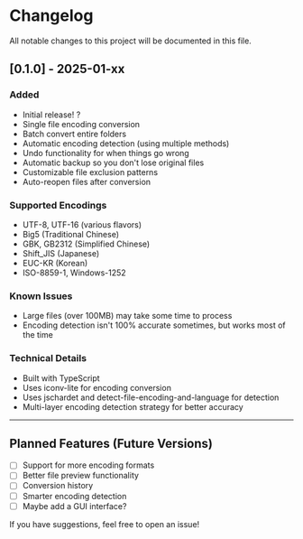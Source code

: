 # Changelog

All notable changes to this project will be documented in this file.

## [0.1.0] - 2025-01-xx

### Added
- Initial release! ?
- Single file encoding conversion
- Batch convert entire folders
- Automatic encoding detection (using multiple methods)
- Undo functionality for when things go wrong
- Automatic backup so you don't lose original files
- Customizable file exclusion patterns
- Auto-reopen files after conversion

### Supported Encodings
- UTF-8, UTF-16 (various flavors)
- Big5 (Traditional Chinese)
- GBK, GB2312 (Simplified Chinese)
- Shift_JIS (Japanese)
- EUC-KR (Korean)
- ISO-8859-1, Windows-1252

### Known Issues
- Large files (over 100MB) may take some time to process
- Encoding detection isn't 100% accurate sometimes, but works most of the time

### Technical Details
- Built with TypeScript
- Uses iconv-lite for encoding conversion
- Uses jschardet and detect-file-encoding-and-language for detection
- Multi-layer encoding detection strategy for better accuracy

---

## Planned Features (Future Versions)

- [ ] Support for more encoding formats
- [ ] Better file preview functionality
- [ ] Conversion history
- [ ] Smarter encoding detection
- [ ] Maybe add a GUI interface?

If you have suggestions, feel free to open an issue! 